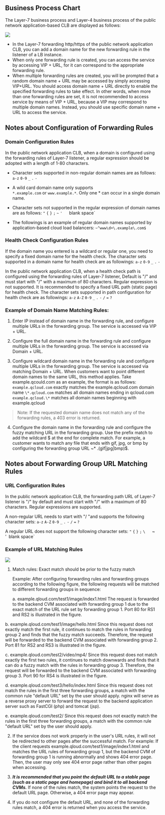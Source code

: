 ## Business Process Chart

The Layer-7 business process and Layer-4 business process of the public network application-based CLB are displayed as follows:

![](//mc.qcloudimg.com/static/img/f0fa90984d263a9f7e26d4f6ee3b6c5f/image.png)

- In the Layer-7 forwarding http/https of the public network application CLB, you can add a domain name for the new forwarding rule in the listener of a LB instance.
- When only one forwarding rule is created, you can access the service by accessing VIP + URL, for it can correspond to the appropriate forwarding rule.
- When multiple forwarding rules are created, you will be prompted that a random domain name + URL may be accessed by simply accessing VIP+URL. You should access domain name + URL directly to enable the specified forwarding rules to take effect. In other words, when more than one forwarding rules are set, it is not recommended to access service by means of VIP + URL, because a VIP may correspond to multiple domain names. Instead, you should use specific domain name + URL to access the service.

## Notes about Configuration of Forwarding Rules

### Domain Configuration Rules
In the public network application CLB, when a domain is configured using the forwarding rules of Layer-7 listener, a regular expression should be adopted with a length of 1-80 characters.

- Character sets supported in non-regular domain names are as follows:
`a-z` `0-9` `_` `.` `-` 
			
- A wild card domain name only supports  
`*.example.com` or `www.example.*`. Only one \* can occur in a single domain name. 		

- Character sets not supported in the regular expression of domain names are as follows:
`"` `{` `}` `;` `~` `'` ` ` ` `blank space` 

- The followings is an example of regular domain names supported by application-based cloud load balancers:
`~^www\d+\.example\.com$`

### Health Check Configuration Rules

If the domain name you entered is a wildcard or regular one, you need to specify a fixed domain name for the health check. The character sets supported in a domain name for health check are as followings:
`a-z` `0-9`  `_` `.` `-` 

In the public network application CLB, when a health check path is configured using the forwarding rules of Layer-7 listener, Default is "/" and must start with "/" with a maximum of 80 characters. Regular expression is not supported. It is recommended to specify a fixed URL path (static page) for health check. The character sets supported in path configuration for health check are as followings:
`a-z` `A-Z` `0-9` `_` `.` `-` `/` `=` `?`

### Example of Domain Name Matching Rules:

1. Enter IP instead of domain name in the forwarding rule, and configure multiple URLs in the forwarding group. The service is accessed via VIP + URL.

2. Configure the full domain name in the forwarding rule and configure multiple URLs in the forwarding group. The service is accessed via Domain + URL.

3. Configure wildcard domain name in the forwarding rule and configure multiple URLs in the forwarding group. The service is accessed via matching Domain + URL. When customers want to point different domain names to the same URL, this method applies. Take example.qcould.com as an example, the format is as follows:
	`example.qcloud.com` exactly matches the example.qcloud.com domain name
  `\*.qcloud.com` matches all domain names ending in qcloud.com
 `example.qcloud.\*` matches all domain names beginning with example.qcloud
  >Note: If the requested domain name does not match any of the forwarding rules, a 403 error is returned.

4. Configure the domain name in the forwarding rule and configure the fuzzy matching URL in the forwarding group. Use the prefix match to add the wildcard $ at the end for complete match.
For example, a customer wants to match any file that ends with gif, jpg, or bmp by configuring the forwarding group URL ~* \.(gif|jpg|bmp)$.

## Notes about Forwarding Group URL Matching Rules

### URL Configuration Rules

In the public network application CLB, the forwarding path URL of Layer-7 listener is "/" by default and must start with "/" with a maximum of 80 characters. Regular expressions are supported.

A non-regular URL needs to start with "/ "and supports the following character sets:
`a-z` `A-Z` `0-9` `_` `.` `-`  `/` `=` `?`
		
A regular URL does not support the following character sets:
`"` `{` `}` `;` `\` ` ` ` `~`  `'` `blank space`   

### Example of URL Matching Rules
![](//mc.qcloudimg.com/static/img/5e322824d13d70c55f12c5d34f066d4a/image.png)
 
1. Match rules: Exact match should be prior to the fuzzy match

	Example: After configuring forwarding rules and forwarding groups according to the following figure, the following requests will be matched to different forwarding groups in sequence:
  
	a. example.qloud.com/test1/image/index1.html The request is forwarded to the backend CVM associated with forwarding group 1 due to the exact match of the URL rule set by forwarding group 1. Port 80 for RS1 and RS2 is illustrated in the figure.
	
  b. example.qloud.com/test1/image/hello.html Since this request does not exactly match the first rule, it continues to match the rules in forwarding group 2 and finds that the fuzzy match succeeds. Therefore, the request will be forwarded to the backend CVM associated with forwarding group 2. Port 81 for RS2 and RS3 is illustrated in the figure.
  
  c. example.qloud.com/test2/video/mp4/ Since this request does not match exactly the first two rules, it continues to match downwards and finds that it can do a fuzzy match with the rules in forwarding group 3. Therefore, the request will be forwarded to the backend CVM associated with forwarding group 3. Port 90 for RS4 is illustrated in the figure.
  
  d. example.qloud.com/test3/hello/index.html Since this request does not match the rules in the first three forwarding groups, a match with the common rule "default URL" set by the user should apply. nginx will serve as a reverse proxy server to forward the request to the backend application server such as FastCGI (php) and tomcat (jsp).
  
  e. example.qloud.com/test2/ Since this request does not exactly match the rules in the first three forwarding groups, a match with the common rule "default URL" set by the user should apply.

2. If the service does not work properly in the user's URL rules, it will not be redirected to other pages after the successful match.
For example: If the client requests example.qloud.com/test1/image/index1.html and matches the URL rules of forwarding group 1, but the backend CVM of forwarding group 1 is running abnormally and shows 404 error page. Then, the user may only see 404 error page rather than other pages when accessing.

3. ***It is recommended that you point the default URL to a stable page (such as a static page and homepage) and bind it to all backend CVMs.*** If none of the rules match, the system points the request to the default URL page. Otherwise, a 404 error page may appear.

4. If you do not configure the default URL, and none of the forwarding rules match, a 404 error is returned when you access the service.

